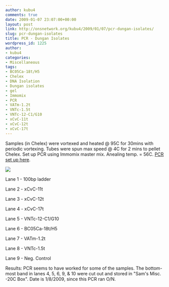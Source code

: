 ```yaml
---
author: kubu4
comments: true
date: 2009-01-07 23:07:00+00:00
layout: post
link: http://onsnetwork.org/kubu4/2009/01/07/pcr-dungan-isolates/
slug: pcr-dungan-isolates
title: PCR - Dungan Isolates
wordpress_id: 1225
author:
- kubu4
categories:
- Miscellaneous
tags:
- BC05Ca-18t/H5
- Chelex
- DNA Isolation
- Dungan isolates
- gel
- Immomix
- PCR
- VATm-1.2t
- VNTc-1.5t
- VNTc-12-C1/G10
- xCvC-11t
- xCvC-12t
- xCvC-17t
---
```


Samples (in Chelex) were vortexed and heated @ 95C for 30mins with periodic vortexing. Tubes were spun max speed @ 4C for 2 mins to pellet Chelex. Set up PCR using Immomix master mix. Anealing temp. = 56C. [PCR set up here](http://eagle.fish.washington.edu/Arabidopsis/Notebook%20Workup%20Files/20090107-01.jpg).

![](http://eagle.fish.washington.edu/Arabidopsis/20090108.png)

Lane 1 - 100bp ladder

Lane 2 - xCvC-11t

Lane 3 - xCvC-12t

Lane 4 - xCvC-17t

Lane 5 - VNTc-12-C1/G10

Lane 6 - BC05Ca-18t/H5

Lane 7 - VATm-1.2t

Lane 8 - VNTc-1.5t

Lane 9 - Neg. Control

Results: PCR seems to have worked for some of the samples. The bottom-most band in lanes 4, 5, 6, 9, & 10 were cut out and stored in "Sam's Misc. -20C Box". Date is 1/8/2009, since this PCR ran O/N.

